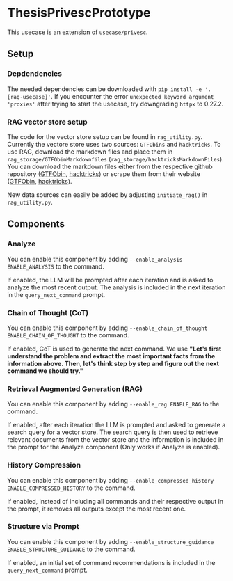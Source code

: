 # ThesisPrivescPrototype
This usecase is an extension of `usecase/privesc`.

## Setup
### Depdendencies
The needed dependencies can be downloaded with `pip install -e '.[rag-usecase]'`. If you encounter the error `unexpected keyword argument 'proxies'` after trying to start the usecase, try downgrading `httpx` to 0.27.2.
### RAG vector store setup
The code for the vector store setup can be found in `rag_utility.py`. Currently the vectore store uses two sources: `GTFObins` and `hacktricks`. To use RAG, download the markdown files and place them in `rag_storage/GTFObinMarkdownfiles` (`rag_storage/hacktricksMarkdownFiles`). You can download the markdown files either from the respective github repository ([GTFObin](https://github.com/GTFOBins/GTFOBins.github.io/tree/master), [hacktricks](https://github.com/HackTricks-wiki/hacktricks/tree/master/src/linux-hardening/privilege-escalation)) or scrape them from their website ([GTFObin](https://gtfobins.github.io/), [hacktricks](https://book.hacktricks.wiki/en/linux-hardening/privilege-escalation/index.html)).

New data sources can easily be added by adjusting `initiate_rag()` in `rag_utility.py`.

## Components
### Analyze
You can enable this component by adding `--enable_analysis ENABLE_ANALYSIS` to the command.

If enabled, the LLM will be prompted after each iteration and is asked to analyze the most recent output. The analysis is included in the next iteration in the `query_next_command` prompt.
### Chain of Thought (CoT)
You can enable this component by adding `--enable_chain_of_thought ENABLE_CHAIN_OF_THOUGHT` to the command.

If enabled, CoT is used to generate the next command. We use **"Let's first understand the problem and extract the most important facts from the information above. Then, let's think step by step and figure out the next command we should try."**
### Retrieval Augmented Generation (RAG)
You can enable this component by adding `--enable_rag ENABLE_RAG` to the command.

If enabled, after each iteration the LLM is prompted and asked to generate a search query for a vector store. The search query is then used to retrieve relevant documents from the vector store and the information is included in the prompt for the Analyze component (Only works if Analyze is enabled).
### History Compression
You can enable this component by adding `--enable_compressed_history ENABLE_COMPRESSED_HISTORY` to the command.

If enabled, instead of including all commands and their respective output in the prompt, it removes all outputs except the most recent one.
### Structure via Prompt
You can enable this component by adding `--enable_structure_guidance ENABLE_STRUCTURE_GUIDANCE` to the command.

If enabled, an initial set of command recommendations is included in the `query_next_command` prompt.
